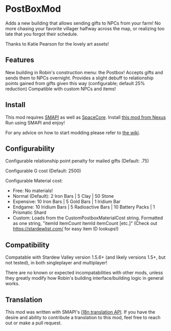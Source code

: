 # PostBoxMod
Adds a new building that allows sending gifts to NPCs from your farm! No more chasing your favorite villager halfway across the map, or realizing too late that you forgot their schedule.

Thanks to Katie Pearson for the lovely art assets!

## Features
New building in Robin's construction menu: the Postbox! Accepts gifts and sends them to NPCs overnight. 
Provides a slight debuff to relationship points gained from gifts given this way (configurable; default 25% reduction)
Compatible with custom NPCs and items!

## Install
This mod requires [SMAPI](https://smapi.io/) as well as [SpaceCore](https://www.nexusmods.com/stardewvalley/mods/1348).
Install [this mod from Nexus]()
Run using SMAPI and enjoy!

For any advice on how to start modding please refer to [the wiki](https://stardewvalleywiki.com/Modding:Player_Guide/Getting_Started).

## Configurability
Configurable relationship point penalty for mailed gifts (Default: .75)

Configurable G cost (Default: 2500)

Configurable Material cost:

- Free: No materials!
- Normal (Default): 2 Iron Bars | 5 Clay | 50 Stone
- Expensive: 10 Iron Bars | 5 Gold Bars | 1 Iridium Bar
- Endgame: 10 Iridium Bars | 5 Radioactive Bars | 10 Battery Packs | 1 Prismatic Shard
- Custom: Loads from the CustomPostboxMaterialCost string. Formatted as one string, "itemId itemCount itemId itemCount [etc.]" (Check out https://stardewlist.com/ for easy item ID lookups!)

## Compatibility
Compatable with Stardew Valley version 1.5.6+ (and likely versions 1.5+, but not tested), in both singleplayer and multiplayer!

There are no known or expected incompatabilities with other mods, unless they greatly modify how Robin's building interface/building logic in general works.

## Translation
This mod was written with SMAPI's [i18n translation API](https://stardewvalleywiki.com/Modding:Modder_Guide/APIs/Translation). If you have the desire and ability to contribute a translation to this mod, feel free to reach out or make a pull request. 
